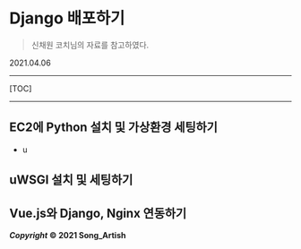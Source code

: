 # Django 배포하기

> 신채원 코치님의 자료를 참고하였다.

2021.04.06

---

[TOC]

---



## EC2에 Python 설치 및 가상환경 세팅하기

- u

## uWSGI 설치 및 세팅하기



## Vue.js와 Django, Nginx 연동하기



***Copyright* © 2021 Song_Artish**

